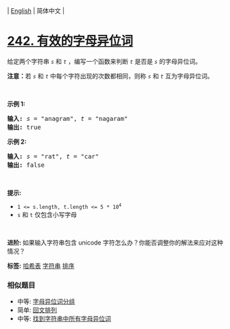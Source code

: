 | [English](README_EN.md) | 简体中文 |

# [242. 有效的字母异位词](https://leetcode-cn.com/problems/valid-anagram)
<p>给定两个字符串 <code><em>s</em></code> 和 <code><em>t</em></code> ，编写一个函数来判断 <code><em>t</em></code> 是否是 <code><em>s</em></code> 的字母异位词。</p>

<p><strong>注意：</strong>若 <code><em>s</em></code> 和 <code><em>t</em></code><em> </em>中每个字符出现的次数都相同，则称 <code><em>s</em></code> 和 <code><em>t</em></code><em> </em>互为字母异位词。</p>

<p> </p>

<p><strong>示例 1:</strong></p>

<pre>
<strong>输入:</strong> <em>s</em> = "anagram", <em>t</em> = "nagaram"
<strong>输出:</strong> true
</pre>

<p><strong>示例 2:</strong></p>

<pre>
<strong>输入:</strong> <em>s</em> = "rat", <em>t</em> = "car"
<strong>输出: </strong>false</pre>

<p> </p>

<p><strong>提示:</strong></p>

<ul>
	<li><code>1 <= s.length, t.length <= 5 * 10<sup>4</sup></code></li>
	<li><code>s</code> 和 <code>t</code> 仅包含小写字母</li>
</ul>

<p> </p>

<p><strong>进阶: </strong>如果输入字符串包含 unicode 字符怎么办？你能否调整你的解法来应对这种情况？</p>

**标签:**  [哈希表](https://leetcode-cn.com/tag/hash-table) [字符串](https://leetcode-cn.com/tag/string) [排序](https://leetcode-cn.com/tag/sorting) 
 ### 相似题目
- 中等:	[字母异位词分组](https://leetcode-cn.com/problems/group-anagrams) 
- 简单:	[回文排列](https://leetcode-cn.com/problems/palindrome-permutation) 
- 中等:	[找到字符串中所有字母异位词](https://leetcode-cn.com/problems/find-all-anagrams-in-a-string) 
